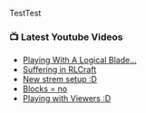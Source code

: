 TestTest

### 📺 Latest Youtube Videos
<!-- YOUTUBE:START -->
- [Playing With A Logical Blade...](https://www.youtube.com/watch?v=xKVA5IWONTc)
- [Suffering in RLCraft](https://www.youtube.com/watch?v=WYhAvxVRc2Q)
- [New strem setup :D](https://www.youtube.com/watch?v=DmBBShSchrM)
- [Blocks = no](https://www.youtube.com/watch?v=dAeHuMVOF2o)
- [Playing with Viewers :D](https://www.youtube.com/watch?v=AamHG6XwNfg)
<!-- YOUTUBE:END -->